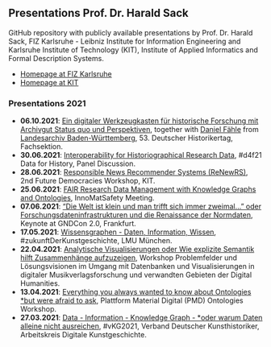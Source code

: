 ## Presentations Prof. Dr. Harald Sack 

GitHub repository with publicly available presentations by Prof. Dr. Harald Sack, FIZ Karlsruhe - Leibniz Institute for Information Engineering and Karlsruhe Institute of Technology (KIT), Institute of Applied Informatics and Formal Description Systems.
- [Homepage at FIZ Karlsruhe](https://www.fiz-karlsruhe.de/en/forschung/publikationen-prof-dr-harald-sack)
- [Homepage at KIT](https://www.aifb.kit.edu/web/Harald_Sack/en)

### Presentations 2021
- **06.10.2021**: [Ein digitaler Werkzeugkasten für historische Forschung mit Archivgut Status quo und Perspektiven](https://github.com/lysander07/Presentations/raw/main/Historikertag_Werkzeugkasten.pdf), together with [Daniel Fähle](https://www.landesarchiv-bw.de/de/landesarchiv/ansprechpartnerinnen---ansprechpartner/zentrale-dienste---stuttgart/72902) from [Landesarchiv Baden-Württemberg](https://www.landesarchiv-bw.de/), 53. Deutscher Historikertag, Fachsektion.
- **30.06.2021**: [Interoperability for Historiographical Research Data](https://github.com/lysander07/Presentations/raw/main/d4h21%20Podium%20HaraldSack%20-%202021-06-30.pdf), #d4f21 Data for History, Panel Discussion.
- **28.06.2021**: [Responsible News Recommender Systems (ReNewRS)](https://github.com/lysander07/Presentations/raw/main/ReNewRS%20-%20Future%20Democracies%2C%2028.06.2021.pdf), 2nd Future Democracies Workshop, KIT.
- **25.06.2021**: [FAIR Research Data Management with Knowledge Graphs and Ontologies](https://github.com/lysander07/Presentations/raw/main/FAIR%20Research%20Data%20Management%20with%20Knowledge%20Graphs%20and%20Ontologies%20-%20InnoMatSafety%2C%202021-06-25.pdf), InnoMatSafety Meeting.
- **07.06.2021**: [“Die Welt ist klein und man trifft sich immer zweimal…” oder Forschungsdateninfrastrukturen und die Renaissance der Normdaten](https://github.com/lysander07/Presentations/raw/main/Die%20Welt%20ist%20klein...GNDCon2.0-2021.pdf), Keynote at GNDCon 2.0, Frankfurt.
- **17.05.2021**: [Wissensgraphen - Daten, Information, Wissen](https://github.com/lysander07/Presentations/blob/main/Knowledge%20Graphs%20-%20LMU%20-%20Future%20of%20Art%20History%2C%202021.pdf), #zukunftDerKunstgeschichte, LMU München.
- **22.04.2021**: [Analytische Visualisierungen oder Wie explizite Semantik hilft Zusammenhänge aufzuzeigen](https://github.com/lysander07/Presentations/raw/main/Analytische%20Visualisierungen%20-%20WorkshopDH%2C%202021.pdf), Workshop Problemfelder und Lösungsvisionen im Umgang mit Datenbanken und Visualisierungen in digitaler Musikverlagsforschung und verwandten Gebieten der Digital Humanities. 
- **13.04.2021**: [Everything you always wanted to know about Ontologies *but were afraid to ask](https://github.com/lysander07/Presentations/raw/main/Everything%20you%20always%20wanted%20to%20know%20about%20Ontologies%20_but%20were%20afraid%20to%20ask.pdf), Plattform Material Digital (PMD) Ontologies Workshop.
- **27.03.2021**: [Data - Information - Knowledge Graph - *oder warum Daten alleine nicht ausreichen](https://github.com/lysander07/Presentations/raw/main/Data%20-%20Information%20-%20Knowledge%20Graph%20-%20%23vKG2021.pdf), #vKG2021, Verband Deutscher Kunsthistoriker, Arbeitskreis Digitale Kunstgeschichte.



